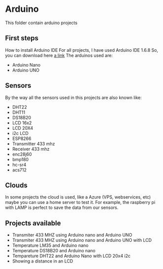 # Arduino
This folder contain arduino projects

## First steps
How to install Arduino IDE
For all projects, I have used Arduino IDE 1.6.8 So, you can download here [a link](https://www.arduino.cc/en/Main/Software)
The arduinos used are:
- Arduino Nano
- Arduino UNO


## Sensors
By the way all the sensors used in this projects are also known like:
- DHT22
- DHT11
- DS18B20
- LCD 16x2
- LCD 20X4
- i2c LCD
- ESP8266
- Transmitter 433 mhz
- Receiver 433 mhz
- enc28j60
- bmp180
- hc-sr4
- acs712

## Clouds
In some projects the cloud is used, like a Azure (VPS, webservices, etc) maybe you can use a home server to test it.
For example, the raspberry pi with LAMP  is perfect to save the data from our sensors.

## Projects available
- Transmiter 433 MHZ using Arduino nano and Arduino UNO
- Transmiter 433 MHZ using Arduino nano and Arduino UNO with LCD
- Temperature LM35 and Arduino nano
- Temperature DS18B20 and Arduino nano
- Tempareture DHT22 and Arduino Nano with LCD 20x4 i2c
- Showing a distance in an LCD



